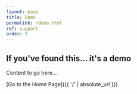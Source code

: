 ```yaml
---
layout: page
title: Demo
permalink: /demo.html
ref: support
order: 0
---
```


## If you've found this... it's a demo

Content to go here...

[Go to the Home Page]({{ '/' | absolute_url }})  
